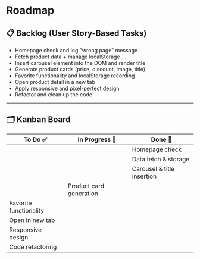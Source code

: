 # Roadmap

## 📋 Backlog (User Story-Based Tasks)

- Homepage check and log "wrong page" message
- Fetch product data + manage localStorage
- Insert carousel element into the DOM and render title
- Generate product cards (price, discount, image, title)
- Favorite functionality and localStorage recording
- Open product detail in a new tab
- Apply responsive and pixel-perfect design
- Refactor and clean up the code

---

## 🗂️ Kanban Board

| To Do ✅               | In Progress 🔧          | Done 🎉                    |
| ---------------------- | ----------------------- | -------------------------- |
|                        |                         | Homepage check             |
|                        |                         | Data fetch & storage       |
|                        |                         | Carousel & title insertion |
|                        | Product card generation |                            |
| Favorite functionality |                         |                            |
| Open in new tab        |                         |                            |
| Responsive design      |                         |                            |
| Code refactoring       |                         |                            |
